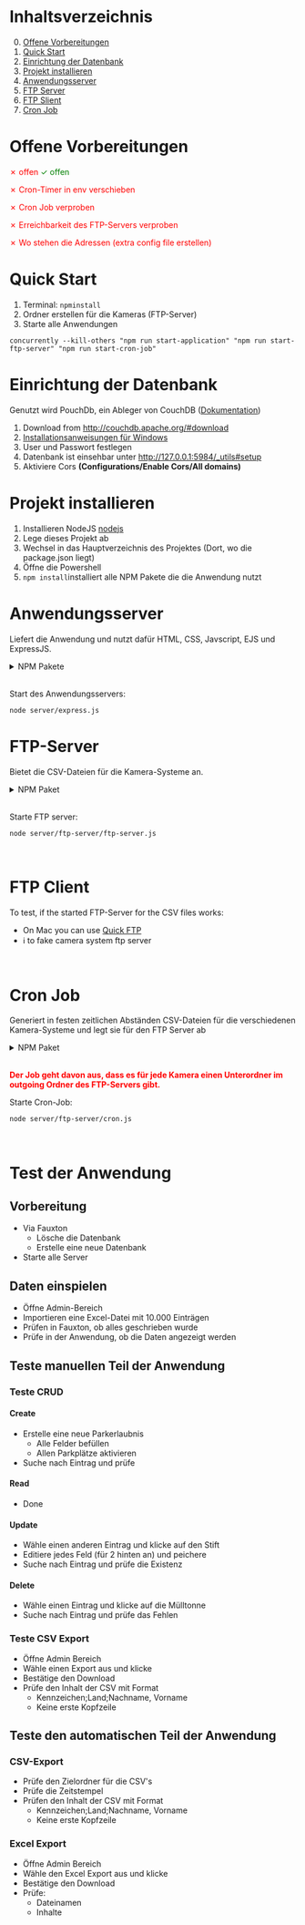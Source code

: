 # Inhaltsverzeichnis

0. [Offene Vorbereitungen](#Offene-Vorbereitungen)
0. [Quick Start](#Quick-Start)
1. [Einrichtung der Datenbank](#Einrichtung-der-Datenbank)
2. [Projekt installieren](#Projekt-Installieren)
3. [Anwendungsserver](#Anwendungsserver)
4. [FTP Server](#FTP-Server)
5. [FTP Slient](#FTP-Client)
6. [Cron Job](#Cron-Job)

# Offene Vorbereitungen

<span style="color:red">&cross; offen</span>
<span style="color:green">&check; offen</span>

<span style="color:red">&cross; Cron-Timer in env verschieben</span>

<span style="color:red">&cross; Cron Job verproben</span>

<span style="color:red">&cross; Erreichbarkeit des FTP-Servers verproben</span>

<span style="color:red">&cross; Wo stehen die Adressen (extra config file erstellen)</span>

# Quick Start

1. Terminal: ```npminstall```
2. Ordner erstellen für die Kameras (FTP-Server)
3. Starte alle Anwendungen

```
concurrently --kill-others "npm run start-application" "npm run start-ftp-server" "npm run start-cron-job"
```

# Einrichtung der Datenbank
Genutzt wird PouchDb, ein Ableger von CouchDB ([Dokumentation](https://docs.couchdb.org/en/stable/))

1. Download from http://couchdb.apache.org/#download
2. [Installationsanweisungen für Windows](https://docs.couchdb.org/en/stable/install/windows.html)
3. User und Passwort festlegen
4. Datenbank ist einsehbar unter http://127.0.0.1:5984/_utils#setup
5. Aktiviere Cors **(Configurations/Enable Cors/All domains)**

# Projekt installieren
1. Installieren NodeJS [nodejs](https://nodejs.org/en/)
2. Lege dieses Projekt ab
3. Wechsel in das Hauptverzeichnis des Projektes (Dort, wo die package.json liegt)
4. Öffne die Powershell
5. ```npm install```installiert alle NPM Pakete die die Anwendung nutzt

# Anwendungsserver
Liefert die Anwendung und nutzt dafür HTML, CSS, Javscript, EJS und ExpressJS.
<details>
  <summary>NPM Pakete</summary>

- **express** (Client-Server Kommunikation)
- **express-fileupload** (Upload vom Client zum Server)
- **ejs** (Auslieferung von html mit eingebettetem Javascript)
- **dotenv** (Setzen und Nutzung von Umgebungsvariablen)
- **dotenv-expand** (Umgebungsvariablen zusammensetzen)
- **date-fns** (Datumsformatierungen und Berechnungen)
- **pouchdb**(Verbindung mit der Datenbank aufbauen)**
- **pouchdb-find**(Mittels **find** gezielt in der DB suchen)**
- **xlsx**(für dem Import und Export von Esxcel-Dateien)**
</details>

<br>

Start des Anwendungsservers:
```
node server/express.js
```
# FTP-Server
Bietet die CSV-Dateien für die Kamera-Systeme an.

<details>
  <summary>NPM Paket</summary>

- **ftp-srv** (Ein FTP Server)

</details>

<br>

Starte FTP server:
``` node
node server/ftp-server/ftp-server.js
```

<br>

# FTP Client
To test, if the started FTP-Server for the CSV files works:
- On Mac you can use [Quick FTP](https://apps.apple.com/de/app/quickftp-server/id1451646819?mt=12)
- ℹ️ to fake camera system ftp server

<br>

# Cron Job
Generiert in festen zeitlichen Abständen CSV-Dateien für die verschiedenen Kamera-Systeme und legt sie für den FTP Server ab

<details>
  <summary>NPM Paket</summary>

- **cron** (Starte zeitlich getriggerten Job)

</details>

<br>

<span style="color:red">**Der Job geht davon aus, dass es für jede Kamera einen Unterordner im outgoing Ordner des FTP-Servers gibt.**</span>

Starte Cron-Job:
```
node server/ftp-server/cron.js
```

<br>

# Test der Anwendung

## Vorbereitung

- Via Fauxton
    - Lösche die Datenbank
    - Erstelle eine neue Datenbank
- Starte alle Server

## Daten einspielen

- Öffne Admin-Bereich
- Importieren eine Excel-Datei mit 10.000 Einträgen
- Prüfen in Fauxton, ob alles geschrieben wurde
- Prüfe in der Anwendung, ob die Daten angezeigt werden
## Teste manuellen Teil der Anwendung
### Teste CRUD
#### Create
- Erstelle eine neue Parkerlaubnis
    - Alle Felder befüllen
    - Allen Parkplätze aktivieren
- Suche nach Eintrag und prüfe
#### Read
- Done
#### Update
- Wähle einen anderen Eintrag und klicke auf den Stift
- Editiere jedes Feld (für 2 hinten an) und peichere
- Suche nach Eintrag und prüfe die Existenz
#### Delete
- Wähle einen Eintrag und klicke auf die Mülltonne
- Suche nach Eintrag und prüfe das Fehlen
### Teste CSV Export
- Öffne Admin Bereich
- Wähle einen Export aus und klicke
- Bestätige den Download
- Prüfe den Inhalt der CSV mit Format
    - Kennzeichen;Land;Nachname, Vorname
    - Keine erste Kopfzeile
## Teste den automatischen Teil der Anwendung
### CSV-Export
- Prüfe den Zielordner für die CSV's
- Prüfe die Zeitstempel
- Prüfen den Inhalt der CSV mit Format
    - Kennzeichen;Land;Nachname, Vorname
    - Keine erste Kopfzeile
### Excel Export
- Öffne Admin Bereich
- Wähle den Excel Export aus und klicke
- Bestätige den Download
- Prüfe:
    - Dateinamen
    - Inhalte

<br>